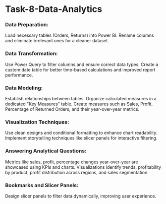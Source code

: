 # Task-8-Data-Analytics
### Data Preparation:
Load necessary tables (Orders, Returns) into Power BI. Rename columns and eliminate irrelevant ones for a cleaner dataset.

### Data Transformation:
Use Power Query to filter columns and ensure correct data types. Create a custom date table for better time-based calculations and improved report performance.

### Data Modeling:
Establish relationships between tables. Organize calculated measures in a dedicated "Key Measures" table. Create measures such as Sales, Profit, Percentage of Returned Orders, and their year-over-year metrics.

### Visualization Techniques:
Use clean designs and conditional formatting to enhance chart readability. Implement storytelling techniques like slicer panels for interactive filtering.

### Answering Analytical Questions:
Metrics like sales, profit, percentage changes year-over-year are showcased using KPIs and charts. Visualizations identify trends, profitability by product, profit distribution across regions, and sales segmentation.

### Bookmarks and Slicer Panels:
Design slicer panels to filter data dynamically, improving user experience.
